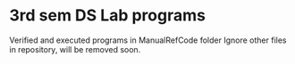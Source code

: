 # 3rd sem DS Lab programs
Verified and executed programs in ManualRefCode folder
Ignore other files in repository, will be removed soon.
